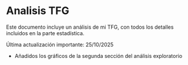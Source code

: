 # Analisis TFG

Este documento incluye un análisis de mi TFG, con todos los detalles incluidos en la parte estadística.

Última actualización importante: 25/10/2025

* Añadidos los gráficos de la segunda sección del análisis exploratorio